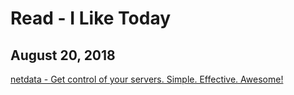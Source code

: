 # Read - I Like Today

## August 20, 2018
[netdata - Get control of your servers. Simple. Effective. Awesome!](https://github.com/firehol/netdata)
